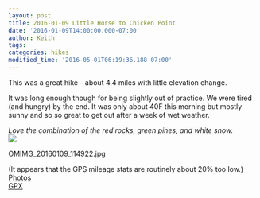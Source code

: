 ```yaml
---
layout: post
title: 2016-01-09 Little Horse to Chicken Point
date: '2016-01-09T14:00:00.000-07:00'
author: Keith
tags: 
categories: hikes
modified_time: '2016-05-01T06:19:36.188-07:00'
---
```


This was a great hike - about 4.4 miles with little elevation change.

It was long enough though for being slightly out of practice. We were tired
(and hungry) by the end. It was only about 40F this morning but mostly sunny and
so so great to get out after a week of wet weather. 
  
*Love the combination of the red rocks, green pines, and white snow.*  
[![](
https://lh3.googleusercontent.com/pw/ACtC-3egejiHVPyRHWKCqmN2mUdH3aTO2tn5iQifl-YhQbjFTlkw2-Squob3Jz5q6tC3jL-0l-czPMu-T_sMMscvnC9iBvBjJhHcWmoHu1Tv7dSEqntFf4xCrqHotUZtwwX5Hk3aHcsjWnTUKBmYTucfUwNUOQ=w800-no-tmp.jpg
)](
https://lh3.googleusercontent.com/pw/ACtC-3egejiHVPyRHWKCqmN2mUdH3aTO2tn5iQifl-YhQbjFTlkw2-Squob3Jz5q6tC3jL-0l-czPMu-T_sMMscvnC9iBvBjJhHcWmoHu1Tv7dSEqntFf4xCrqHotUZtwwX5Hk3aHcsjWnTUKBmYTucfUwNUOQ=w0-no-tmp.jpg
)

OMIMG_20160109_114922.jpg


(It appears that the GPS mileage stats are routinely about 20% too low.)  
[Photos](https://goo.gl/photos/XHGMrvyxmp8teM26A)  
[GPX](https://drive.google.com/file/d/0B05YxhE9Av-PbVQ1VVNLMlJhVlE/view?usp=sharing)  
